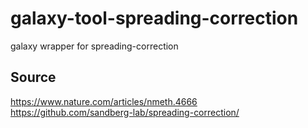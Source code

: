 # galaxy-tool-spreading-correction
galaxy wrapper for spreading-correction


## Source
https://www.nature.com/articles/nmeth.4666 <br />
https://github.com/sandberg-lab/spreading-correction/
